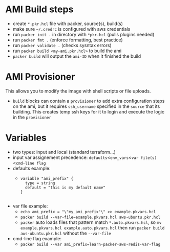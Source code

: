 # AMI Build steps
- create `*.pkr.hcl` file with packer, source(s), build(s)
- make sure `~/.credrc` is configured with aws credentials
- run `packer init .` in directory with `*pkr.hcl` (pulls plugins needed)
- run `packer fmt .` (enforce formatting, best practice)
- run `packer validate .` (checks sysntax errors)
- run `packer build <my-ami.pkr.hcl>` to build the ami
- `packer build` will output the `ami-ID` when it finished the build

# AMI Provisioner
This allows you to modify the image with shell scripts or file uploads.
- `build` blocks can contain a `provisioner` to add extra configuration steps on the ami, but it requires `ssh_username` specified in the `source` that its building.  This creates temp ssh keys for it to login and execute the logic in the `provisioner`

# Variables
- two types:  input and local (standard terraform...)
- input var assignement precedence:  `defaults`<`env_vars`<`var file(s)`<`cmd-line flag`
- defaults example:
  - ```
    variable "ami_prefix" {
      type = string
      default = "this is my default name"
    }
   ```
- var file example:
  - `echo ami_prefix = "\"my_ami_prefix"\" >> example.pkvars.hcl`
  - `packer build --var-file=example.pkvars.hcl aws-ubuntu.pkr.hcl`
  - `packer` auto loads files that pattern match `*.auto.pkvars.hcl`, so `mv example.pkvars.hcl example.auto.pkvars.hcl` then run `packer build aws-ubuntu.pkr.hcl` without the `--var-file`
- cmd-line flag example:
  - `packer build --var ami_prefix=learn-packer-aws-redis-var-flag`

